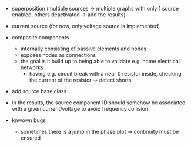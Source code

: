 - superposition (multiple sources -> multiple graphs with only 1 source enabled, others deactivated -> add the results)
- current source (for now, only voltage source is implemented)
- composite components
    - internally consisting of passive elements and nodes
    - exposes nodes as connections
    - the goal is it build up to being able to validate e.g. home electrical networks
        - having e.g. circuit break with a near 0 resistor inside, checking the current of the resistor -> detect shorts
- add source base class
- in the results, the source component ID should somehow be associated with a given current/voltage to avoid frequency collision

- knwown bugs
    - sometimes there is a jump in the phase plot -> continuity must be ensured